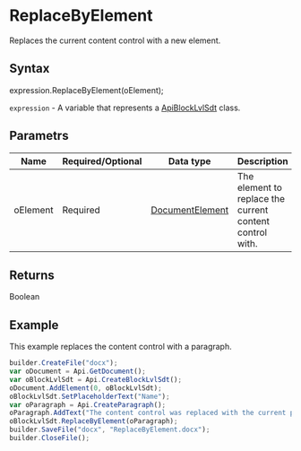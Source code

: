 # ReplaceByElement

Replaces the current content control with a new element.

## Syntax

expression.ReplaceByElement(oElement);

`expression` - A variable that represents a [ApiBlockLvlSdt](../ApiBlockLvlSdt.md) class.

## Parametrs

| **Name** | **Required/Optional** | **Data type** | **Description** |
| ------------- | ------------- | ------------- | ------------- |
| oElement | Required | [DocumentElement](../../../Enumerations/DocumentElement.md) | The element to replace the current content control with. |

## Returns

Boolean

## Example

This example replaces the content control with a paragraph.

```javascript
builder.CreateFile("docx");
var oDocument = Api.GetDocument();
var oBlockLvlSdt = Api.CreateBlockLvlSdt();
oDocument.AddElement(0, oBlockLvlSdt);
oBlockLvlSdt.SetPlaceholderText("Name");
var oParagraph = Api.CreateParagraph();
oParagraph.AddText("The content control was replaced with the current paragraph.");
oBlockLvlSdt.ReplaceByElement(oParagraph);
builder.SaveFile("docx", "ReplaceByElement.docx");
builder.CloseFile();
```